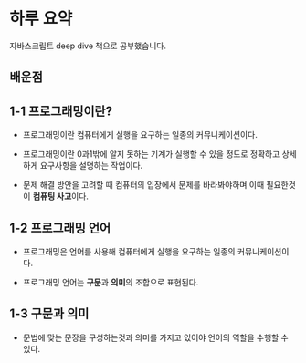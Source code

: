 # 하루 요약
자바스크립트 deep dive 책으로 공부했습니다.
## 배운점
## 1-1 프로그래밍이란?
- 프로그래밍이란 컴퓨터에게 실행을 요구하는 일종의 커뮤니케이션이다.

- 프로그래밍이란 0과1밖에 알지 못하는 기계가 실행할 수 있을 정도로
정확하고 상세하게 요구사항을 설명하는 작업이다.
- 문제 해결 방안을 고려할 때 컴퓨터의 입장에서 문제를 바라봐야하며
이때 필요한것이 **컴퓨팅 사고**이다.

## 1-2 프로그래밍 언어
- 프로그래밍은 언어를 사용해 컴퓨터에게 실행을 요구하는 일종의 커뮤니케이션이다.

- 프로그래밍 언어는 **구문**과 **의미**의 조합으로 표현된다.

## 1-3 구문과 의미
- 문법에 맞는 문장을 구성하는것과 의미를 가지고 있어야 언어의 역할을 수행할 수 있다.


 
 